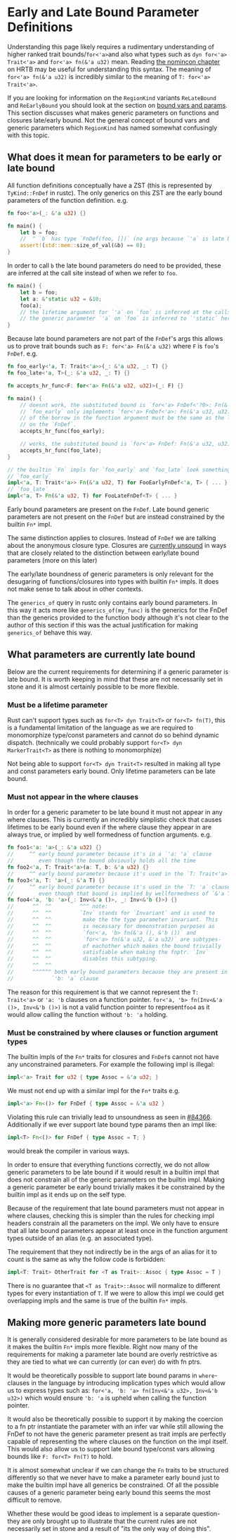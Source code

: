 # Early and Late Bound Parameter Definitions

Understanding this page likely requires a rudimentary understanding of higher ranked
trait bounds/`for<'a>`and also what types such as `dyn for<'a> Trait<'a>` and
 `for<'a> fn(&'a u32)` mean. Reading [the nomincon chapter](https://doc.rust-lang.org/nomicon/hrtb.html)
on HRTB may be useful for understanding this syntax. The meaning of `for<'a> fn(&'a u32)`
is incredibly similar to the meaning of `T: for<'a> Trait<'a>`.

If you are looking for information on the `RegionKind` variants `ReLateBound` and `ReEarlyBound`
you should look at the section on [bound vars and params](./bound-vars-and-params.md). This section
discusses what makes generic parameters on functions and closures late/early bound. Not the general
concept of bound vars and generic parameters which `RegionKind` has named somewhat confusingly
with this topic.

## What does it mean for parameters to be early or late bound

All function definitions conceptually have a ZST (this is represented by `TyKind::FnDef` in rustc).
The only generics on this ZST are the early bound parameters of the function definition. e.g.
```rust
fn foo<'a>(_: &'a u32) {}

fn main() {
    let b = foo;
    //  ^ `b` has type `FnDef(foo, [])` (no args because `'a` is late bound)
    assert!(std::mem::size_of_val(&b) == 0);
}
```

In order to call `b` the late bound parameters do need to be provided, these are inferred at the
call site instead of when we refer to `foo`.
```rust
fn main() {
    let b = foo;
    let a: &'static u32 = &10;
    foo(a);
    // the lifetime argument for `'a` on `foo` is inferred at the callsite
    // the generic parameter `'a` on `foo` is inferred to `'static` here
}
```

Because late bound parameters are not part of the `FnDef`'s args this allows us to prove trait
bounds such as `F: for<'a> Fn(&'a u32)` where `F` is `foo`'s `FnDef`. e.g.
```rust
fn foo_early<'a, T: Trait<'a>>(_: &'a u32, _: T) {}
fn foo_late<'a, T>(_: &'a u32, _: T) {}

fn accepts_hr_func<F: for<'a> Fn(&'a u32, u32)>(_: F) {}

fn main() {
    // doesnt work, the substituted bound is `for<'a> FnDef<'?0>: Fn(&'a u32, u32)`
    // `foo_early` only implements `for<'a> FnDef<'a>: Fn(&'a u32, u32)`- the lifetime
    // of the borrow in the function argument must be the same as the lifetime
    // on the `FnDef`.
    accepts_hr_func(foo_early);

    // works, the substituted bound is `for<'a> FnDef: Fn(&'a u32, u32)`
    accepts_hr_func(foo_late);
}

// the builtin `Fn` impls for `foo_early` and `foo_late` look something like:
// `foo_early`
impl<'a, T: Trait<'a>> Fn(&'a u32, T) for FooEarlyFnDef<'a, T> { ... }
// `foo_late`
impl<'a, T> Fn(&'a u32, T) for FooLateFnDef<T> { ... }

```

Early bound parameters are present on the `FnDef`. Late bound generic parameters are not present
on the `FnDef` but are instead constrained by the builtin `Fn*` impl.

The same distinction applies to closures. Instead of `FnDef` we are talking about the anonymous
closure type. Closures are [currently unsound](https://github.com/rust-lang/rust/issues/84366) in
ways that are closely related to the distinction between early/late bound
parameters (more on this later)

The early/late boundness of generic parameters is only relevant for the desugaring of
functions/closures into types with builtin `Fn*` impls. It does not make sense to talk about
in other contexts.

The `generics_of` query in rustc only contains early bound parameters. In this way it acts more
like `generics_of(my_func)` is the generics for the FnDef than the generics provided to the function
body although it's not clear to the author of this section if this was the actual justification for
making `generics_of` behave this way.

## What parameters are currently late bound

Below are the current requirements for determining if a generic parameter is late bound. It is worth
keeping in mind that these are not necessarily set in stone and it is almost certainly possible to
be more flexible.

### Must be a lifetime parameter

Rust can't support types such as `for<T> dyn Trait<T>` or `for<T> fn(T)`, this is a
fundamental limitation of the language as we are required to monomorphize type/const
parameters and cannot do so behind dynamic dispatch. (technically we could probably
support `for<T> dyn MarkerTrait<T>` as there is nothing to monomorphize)

Not being able to support `for<T> dyn Trait<T>` resulted in making all type and const
parameters early bound. Only lifetime parameters can be late bound.

### Must not appear in the where clauses

In order for a generic parameter to be late bound it must not appear in any where clauses.
This is currently an incredibly simplistic check that causes lifetimes to be early bound even
if the where clause they appear in are always true, or implied by well formedness of function
arguments. e.g.
```rust
fn foo1<'a: 'a>(_: &'a u32) {}
//     ^^ early bound parameter because it's in a `'a: 'a` clause
//        even though the bound obviously holds all the time
fn foo2<'a, T: Trait<'a>(a: T, b: &'a u32) {}
//     ^^ early bound parameter because it's used in the `T: Trait<'a>` clause
fn foo3<'a, T: 'a>(_: &'a T) {}
//     ^^ early bound parameter because it's used in the `T: 'a` clause
//        even though that bound is implied by wellformedness of `&'a T`
fn foo4<'a, 'b: 'a>(_: Inv<&'a ()>, _: Inv<&'b ()>) {}
//      ^^  ^^         ^^^ note:
//      ^^  ^^         `Inv` stands for `Invariant` and is used to
//      ^^  ^^          make the the type parameter invariant. This
//      ^^  ^^          is necessary for demonstration purposes as
//      ^^  ^^          `for<'a, 'b> fn(&'a (), &'b ())` and
//      ^^  ^^          `for<'a> fn(&'a u32, &'a u32)` are subtypes-
//      ^^  ^^          of eachother which makes the bound trivially
//      ^^  ^^          satisfiable when making the fnptr. `Inv`
//      ^^  ^^          disables this subtyping.
//      ^^  ^^
//      ^^^^^^ both early bound parameters because they are present in the
//            `'b: 'a` clause
```

The reason for this requirement is that we cannot represent the `T: Trait<'a>` or `'a: 'b` clauses
on a function pointer. `for<'a, 'b> fn(Inv<&'a ()>, Inv<&'b ()>)` is not a valid function pointer to
represent`foo4` as it would allow calling the function without `'b: 'a` holding.

### Must be constrained by where clauses or function argument types

The builtin impls of the `Fn*` traits for closures and `FnDef`s cannot not have any unconstrained
parameters. For example the following impl is illegal:
```rust
impl<'a> Trait for u32 { type Assoc = &'a u32; }
```
We must not end up with a similar impl for the `Fn*` traits e.g.
```rust
impl<'a> Fn<()> for FnDef { type Assoc = &'a u32 }
```

Violating this rule can trivially lead to unsoundness as seen in [#84366](https://github.com/rust-lang/rust/issues/84366).
Additionally if we ever support late bound type params then an impl like:
```rust
impl<T> Fn<()> for FnDef { type Assoc = T; }
```
would break the compiler in various ways.

In order to ensure that everything functions correctly, we do not allow generic parameters to
be late bound if it would result in a builtin impl that does not constrain all of the generic
parameters on the builtin impl. Making a generic parameter be early bound trivially makes it be
constrained by the builtin impl as it ends up on the self type.

Because of the requirement that late bound parameters must not appear in where clauses, checking
this is simpler than the rules for checking impl headers constrain all the parameters on the impl.
We only have to ensure that all late bound parameters appear at least once in the function argument
types outside of an alias (e.g. an associated type).

The requirement that they not indirectly be in the args of an alias for it to count is the
same as why the follow code is forbidden:
```rust
impl<T: Trait> OtherTrait for <T as Trait>::Assoc { type Assoc = T }
```
There is no guarantee that `<T as Trait>::Assoc` will normalize to different types for every
instantiation of `T`. If we were to allow this impl we could get overlapping impls and the
same is true of the builtin `Fn*` impls.

## Making more generic parameters late bound

It is generally considered desirable for more parameters to be late bound as it makes
the builtin `Fn*` impls more flexible. Right now many of the requirements for making
a parameter late bound are overly restrictive as they are tied to what we can currently
(or can ever) do with fn ptrs.

It would be theoretically possible to support late bound params in `where`-clauses in the
language by introducing implication types which would allow us to express types such as:
`for<'a, 'b: 'a> fn(Inv<&'a u32>, Inv<&'b u32>)` which would ensure `'b: 'a` is upheld when
calling the function pointer.

It would also be theoretically possible to support it by making the coercion to a fn ptr
instantiate the parameter with an infer var while still allowing the FnDef to not have the
generic parameter present as trait impls are perfectly capable of representing the where clauses
on the function on the impl itself. This would also allow us to support late bound type/const
vars allowing bounds like `F: for<T> Fn(T)` to hold.

It is almost somewhat unclear if we can change the `Fn` traits to be structured differently
so that we never have to make a parameter early bound just to make the builtin impl have all
generics be constrained. Of all the possible causes of a generic parameter being early bound
this seems the most difficult to remove.

Whether these would be good ideas to implement is a separate question- they are only brought
up to illustrate that the current rules are not necessarily set in stone and a result of
"its the only way of doing this".

